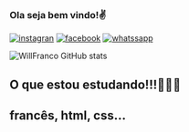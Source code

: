 
### Ola seja bem vindo!✌️

[![instagran](https://img.shields.io/badge/Instagram-E4405F?style=for-the-badge&logo=instagram&logoColor=white)](https://instagran.com/william_francojr?r=nametag)
[![facebook](https://img.shields.io/badge/Facebook-1877F2?style=for-the-badge&logo=facebook&logoColor=white)](http://www.facebook.com/william.franco.1656)
[![whatssapp](https://img.shields.io/badge/WhatsApp-25D366?style=for-the-badge&logo=whatsapp&logoColor=white)](http://wa.me/32468561756)

![WillFranco GitHub stats](https://github-readme-stats.vercel.app/api?username=WillFranco&show_icons=true&theme=highcontrast)

## O que estou estudando!!!👨🏽‍🎓
## francês, html, css...


